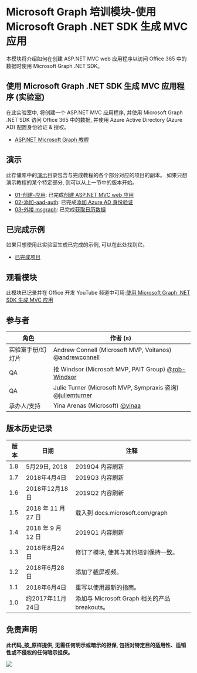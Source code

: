 # <a name="microsoft-graph-training-module---build-mvc-apps-with-the-microsoft-graph-net-sdk"></a>Microsoft Graph 培训模块-使用 Microsoft Graph .NET SDK 生成 MVC 应用

本模块将介绍如何在创建 ASP.NET MVC web 应用程序以访问 Office 365 中的数据时使用 Microsoft Graph .NET SDK。

## <a name="lab---build-mvc-apps-with-the-microsoft-graph-net-sdk"></a>使用 Microsoft Graph .NET SDK 生成 MVC 应用程序 (实验室)

在此实验室中, 将创建一个 ASP.NET MVC 应用程序, 并使用 Microsoft Graph .NET SDK 访问 Office 365 中的数据, 并使用 Azure Active Directory (Azure AD) 配置身份验证 & 授权。

- [ASP.NET Microsoft Graph 教程](https://docs.microsoft.com/graph/training/aspnet-tutorial)

## <a name="demos"></a>演示

此存储库中的[演示](./Demos)目录包含与完成教程的各个部分对应的项目的副本。 如果只想演示教程的某个特定部分, 则可以从上一节中的版本开始。

- [01-创建-应用](Demos/01-create-app): 已完成[创建 ASP.NET MVC web 应用](https://docs.microsoft.com/graph/training/aspnet-tutorial?tutorial-step=1)
- [02-添加-aad-auth](Demos/02-add-aad-auth): 已完成[添加 Azure AD 身份验证](https://docs.microsoft.com/graph/training/aspnet-tutorial?tutorial-step=3)
- [03-外接 msgraph](Demos/03-add-msgraph): 已完成[获取日历数据](https://docs.microsoft.com/graph/training/aspnet-tutorial?tutorial-step=4)

## <a name="completed-sample"></a>已完成示例

如果只想使用此实验室生成已完成的示例, 可以在此处找到它。

- [已完成项目](Demos/03-add-msgraph)

## <a name="watch-the-module"></a>观看模块

此模块已记录并在 Office 开发 YouTube 频道中可用:[使用 Microsoft Graph .NET SDK 生成 MVC 应用](https://youtu.be/87_gpuFg1Wo)

## <a name="contributors"></a>参与者

| 角色                | 作者 (s)                                                                                     |
| -------------------- | --------------------------------------------------------------------------------------------- |
| 实验室手册/幻灯片 | Andrew Connell (Microsoft MVP, Voitanos) [@andrewconnell](//github.com/andrewconnell)         |
| QA                   | 抢 Windsor (Microsoft MVP, PAIT Group) [@rob-Windsor](//github.com/rob-windsor)              |
| QA                   | Julie Turner (Microsoft MVP, Sympraxis 咨询) [@juliemturner](//github.com/juliemturner) |
| 承办人/支持    | Yina Arenas (Microsoft) [@yinaa](//github.com/yinaa)                                          |

## <a name="version-history"></a>版本历史记录

| 版本 | 日期               | 注释                                             |
| ------- | ------------------ | ---------------------------------------------------- |
| 1.8     | 5月29日, 2018       | 2019Q4 内容刷新                               |
| 1.7     | 2018年4月4日      | 2019Q3 内容刷新                               |
| 1.6     | 2018年12月18日  | 2019Q2 内容刷新                               |
| 1.5     | 2018 年 11 月 27 日  | 载入到 docs.microsoft.com/graph                |
| 1.4     | 2018 年 9 月 12 日 | 2019Q1 内容刷新                               |
| 1.3     | 2018年8月24日    | 修订了模块, 使其与其他培训保持一致。 |
| 1.2     | 2018年6月28日      | 添加了截屏视频。                                    |
| 1.1     | 2018年6月4日      | 重写以使用最新的指南。                    |
| 1.0     | 约2017年11月24日 | 添加与 Microsoft Graph 相关的产品 breakouts。       |

## <a name="disclaimer"></a>免责声明

**此代码_按_原样提供, 无需任何明示或暗示的担保, 包括对特定目的适用性、适销性或不侵权的任何暗示担保。**

<img src="https://telemetry.sharepointpnp.com/msgraph-training-aspnetmvcapp" />

